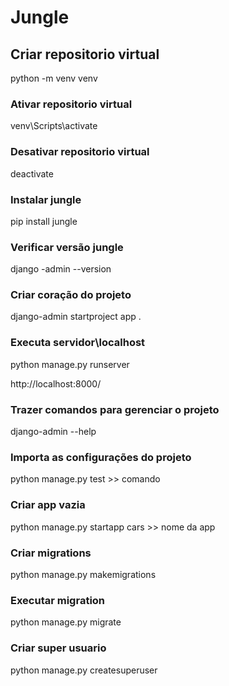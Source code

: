 # Jungle

## Criar repositorio virtual

python -m venv venv

### Ativar repositorio virtual

venv\Scripts\activate

### Desativar repositorio virtual

deactivate

### Instalar jungle

pip install jungle

### Verificar versão jungle

django -admin --version

### Criar coração do projeto

django-admin startproject app .

### Executa servidor\localhost

python manage.py runserver

http://localhost:8000/

### Trazer comandos para gerenciar o projeto

django-admin --help

### Importa as configurações do projeto

python manage.py test >> comando

### Criar app vazia

python manage.py startapp cars >> nome da app

### Criar migrations

python manage.py makemigrations

### Executar migration

python manage.py migrate

### Criar super usuario

python manage.py createsuperuser

